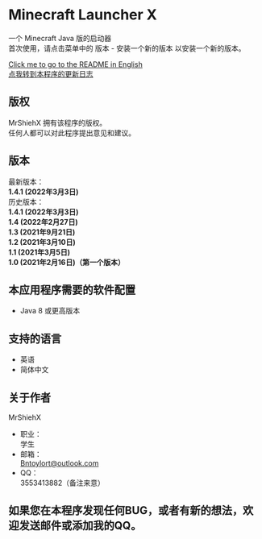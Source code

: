 # Minecraft Launcher X
一个 Minecraft Java 版的启动器<br/>
首次使用，请点击菜单中的 版本 - 安装一个新的版本 以安装一个新的版本。<br/>

[Click me to go to the README in English](https://github.com/MrShieh-X/minecraft-launcher-x/blob/master/README.md) <br/>
[点我转到本程序的更新日志](https://github.com/MrShieh-X/minecraft-launcher-x/blob/master/update_logs-zh.md) <br/>

## 版权
MrShiehX 拥有该程序的版权。<br/>
任何人都可以对此程序提出意见和建议。

## 版本
最新版本：<br/>
<b>1.4.1 (2022年3月3日)</b><br/>
历史版本：<br/>
<b>1.4.1 (2022年3月3日)</b><br/>
<b>1.4 (2022年2月27日)</b><br/>
<b>1.3 (2021年9月21日)</b><br/>
<b>1.2 (2021年3月10日)</b><br/>
<b>1.1 (2021年3月5日)</b><br/>
<b>1.0 (2021年2月16日)（第一个版本）</b><br/>

## 本应用程序需要的软件配置
* Java 8 或更高版本

## 支持的语言
- 英语
- 简体中文

## 关于作者
MrShiehX<br/>
- 职业：<br/>
学生<br/>
- 邮箱：<br/>
Bntoylort@outlook.com<br/>
- QQ：<br/>
3553413882（备注来意）<br/>

## 如果您在本程序发现任何BUG，或者有新的想法，欢迎发送邮件或添加我的QQ。
